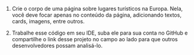 1. Crie o corpo de uma página sobre lugares turísticos na Europa. Nela, você deve focar apenas no conteúdo da página, adicionando textos, cards, imagens, entre outros.


2. Trabalhe esse código em seu IDE, suba ele para sua conta no GitHub e compartilhe o link desse projeto no campo ao lado para que outros desenvolvedores possam analisá-lo.
 

